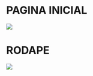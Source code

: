 
<h1>PAGINA INICIAL</h1>

<img src="https://i.imgur.com/zIuIf28.jpg">

<h1>RODAPE</h1>

<img src="https://i.imgur.com/s8Sghza.jpg">
